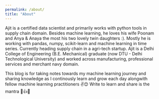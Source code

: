 ```yaml
---
permalink: /about/
title: "About"
---
```


Ajit is a certified data scientist and primarily works with python tools in supply chain domain. Besides machine learning, he loves his wife Poonam and Anya & Anaya the most his two lovely twin daughters :). Mostly he is working with pandas, numpy, scikit-learn and machine learning in time series. Currently heading supply chain in a agri-tech startup. Ajit is a Delhi College of Engineering (B.E. Mechanical) graduate (now DTU - Delhi Technological University) and worked across manufacturing, professional services and merchant navy domain. 

This blog is for taking notes towards my machine learning journey and sharing knowledge as I continously learn and grow each day alongwith fellow machine learning practitioners ✌😊 Write to learn and share is the mantra 🙌👍😊
